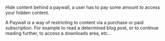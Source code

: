 Hide content behind a paywall, a user has to pay some amount to access your hidden content.

A Paywall is a way of restricting to content via a purchase or paid subscription. For example to read a determined blog post, or to continue reading further, to access a downloads area, etc...